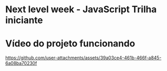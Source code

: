 # Next level week - JavaScript Trilha iniciante

# Vídeo do projeto funcionando
https://github.com/user-attachments/assets/39a03ce4-461b-466f-a845-6a08ba70230f

